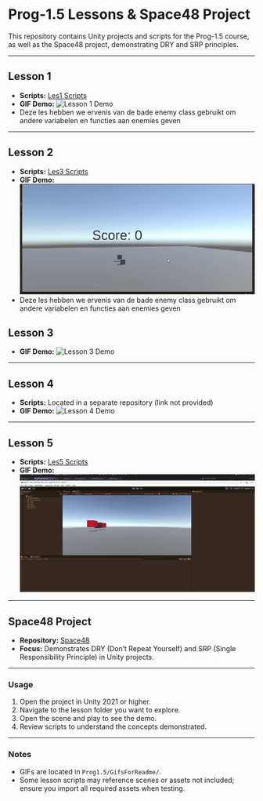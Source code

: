 # Prog-1.5 Lessons & Space48 Project

This repository contains Unity projects and scripts for the Prog-1.5 course, as well as the Space48 project, demonstrating DRY and SRP principles.

---

## **Lesson 1**
- **Scripts:** [Les1 Scripts](https://github.com/zmbfiedk/Prog-1.5/tree/main/Assets/Scripts/Les1)  
- **GIF Demo:** ![Lesson 1 Demo](GifsForReadme/ezgif-2d29cf09b54518.gif)
- Deze les hebben we ervenis van de bade enemy class gebruikt om andere variabelen en functies aan enemies geven

---

## **Lesson 2**
- **Scripts:** [Les3 Scripts](https://github.com/zmbfiedk/Prog-1.5/tree/main/Assets/Les2)   
- **GIF Demo:** ![Lesson 1 Demo](GifsForReadme/ezgif-580f28d682f6a3.gif)
- Deze les hebben we ervenis van de bade enemy class gebruikt om andere variabelen en functies aan enemies geven

## **Lesson 3**
- **GIF Demo:** ![Lesson 3 Demo](GifsForReadme/Screenshot2025-10-17140250.png)  

---

## **Lesson 4**
- **Scripts:** Located in a separate repository (link not provided)  
- **GIF Demo:** ![Lesson 4 Demo](GifsForReadme/ezgif-28a1a05a5c693e.gif)  

---

## **Lesson 5**
- **Scripts:** [Les5 Scripts](https://github.com/zmbfiedk/Prog-1.5/tree/main/Assets/Les5)  
- **GIF Demo:** ![Lesson 5 Demo](GifsForReadme/ezgif-29e9fff8cc82e2.gif)  

---

## **Space48 Project**
- **Repository:** [Space48](https://github.com/zmbfiedk/Space48)  
- **Focus:** Demonstrates DRY (Don’t Repeat Yourself) and SRP (Single Responsibility Principle) in Unity projects.  

---

### **Usage**
1. Open the project in Unity 2021 or higher.
2. Navigate to the lesson folder you want to explore.
3. Open the scene and play to see the demo.
4. Review scripts to understand the concepts demonstrated.  

---

### **Notes**
- GIFs are located in `Prog1.5/GifsForReadme/`.
- Some lesson scripts may reference scenes or assets not included; ensure you import all required assets when testing.
